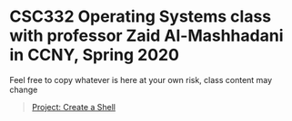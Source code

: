# CSC332 Operating Systems class with professor Zaid Al-Mashhadani in CCNY, Spring 2020
Feel free to copy whatever is here at your own risk, class content may change 

> [Project: Create a Shell](https://github.com/Chuezhang2278/Project_TeamC) 
